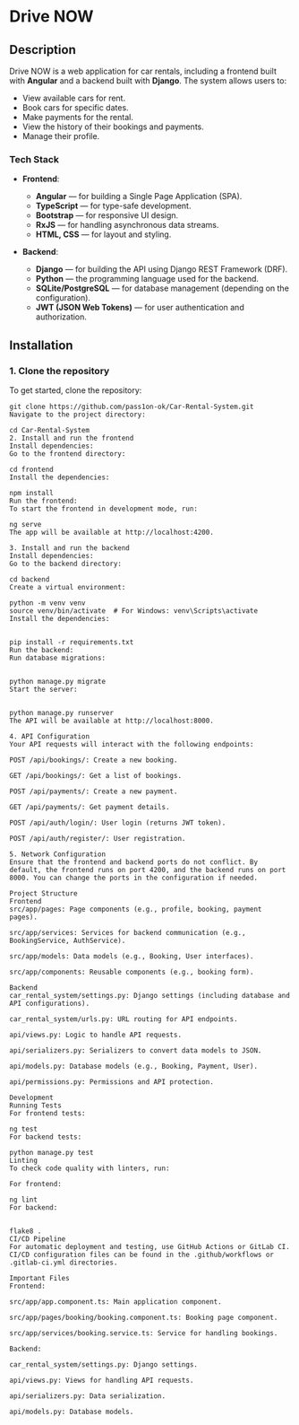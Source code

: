 # Drive NOW

## Description

Drive NOW is a web application for car rentals, including a frontend built with **Angular** and a backend built with **Django**. The system allows users to:

- View available cars for rent.
- Book cars for specific dates.
- Make payments for the rental.
- View the history of their bookings and payments.
- Manage their profile.

### Tech Stack

- **Frontend**:
  - **Angular** — for building a Single Page Application (SPA).
  - **TypeScript** — for type-safe development.
  - **Bootstrap** — for responsive UI design.
  - **RxJS** — for handling asynchronous data streams.
  - **HTML, CSS** — for layout and styling.

- **Backend**:
  - **Django** — for building the API using Django REST Framework (DRF).
  - **Python** — the programming language used for the backend.
  - **SQLite/PostgreSQL** — for database management (depending on the configuration).
  - **JWT (JSON Web Tokens)** — for user authentication and authorization.

## Installation

### 1. Clone the repository

To get started, clone the repository:

```
git clone https://github.com/pass1on-ok/Car-Rental-System.git
Navigate to the project directory:

cd Car-Rental-System
2. Install and run the frontend
Install dependencies:
Go to the frontend directory:

cd frontend
Install the dependencies:

npm install
Run the frontend:
To start the frontend in development mode, run:

ng serve
The app will be available at http://localhost:4200.

3. Install and run the backend
Install dependencies:
Go to the backend directory:

cd backend
Create a virtual environment:

python -m venv venv
source venv/bin/activate  # For Windows: venv\Scripts\activate
Install the dependencies:


pip install -r requirements.txt
Run the backend:
Run database migrations:


python manage.py migrate
Start the server:


python manage.py runserver
The API will be available at http://localhost:8000.

4. API Configuration
Your API requests will interact with the following endpoints:

POST /api/bookings/: Create a new booking.

GET /api/bookings/: Get a list of bookings.

POST /api/payments/: Create a new payment.

GET /api/payments/: Get payment details.

POST /api/auth/login/: User login (returns JWT token).

POST /api/auth/register/: User registration.

5. Network Configuration
Ensure that the frontend and backend ports do not conflict. By default, the frontend runs on port 4200, and the backend runs on port 8000. You can change the ports in the configuration if needed.

Project Structure
Frontend
src/app/pages: Page components (e.g., profile, booking, payment pages).

src/app/services: Services for backend communication (e.g., BookingService, AuthService).

src/app/models: Data models (e.g., Booking, User interfaces).

src/app/components: Reusable components (e.g., booking form).

Backend
car_rental_system/settings.py: Django settings (including database and API configurations).

car_rental_system/urls.py: URL routing for API endpoints.

api/views.py: Logic to handle API requests.

api/serializers.py: Serializers to convert data models to JSON.

api/models.py: Database models (e.g., Booking, Payment, User).

api/permissions.py: Permissions and API protection.

Development
Running Tests
For frontend tests:

ng test
For backend tests:

python manage.py test
Linting
To check code quality with linters, run:

For frontend:

ng lint
For backend:


flake8 .
CI/CD Pipeline
For automatic deployment and testing, use GitHub Actions or GitLab CI. CI/CD configuration files can be found in the .github/workflows or .gitlab-ci.yml directories.

Important Files
Frontend:

src/app/app.component.ts: Main application component.

src/app/pages/booking/booking.component.ts: Booking page component.

src/app/services/booking.service.ts: Service for handling bookings.

Backend:

car_rental_system/settings.py: Django settings.

api/views.py: Views for handling API requests.

api/serializers.py: Data serialization.

api/models.py: Database models.
